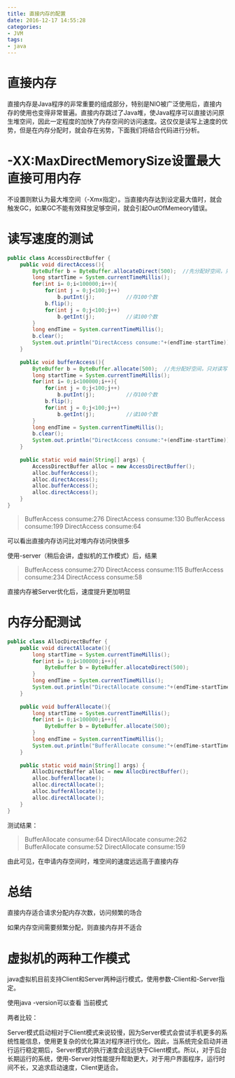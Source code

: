 ```yaml
---
title: 直接内存的配置
date: 2016-12-17 14:55:28
categories:
- JVM
tags:
- java
---
```


# 直接内存

直接内存是Java程序的非常重要的组成部分，特别是NIO被广泛使用后，直接内存的使用也变得非常普遍。直接内存跳过了Java堆，使Java程序可以直接访问原生堆空间，因此一定程度的加快了内存空间的访问速度。这仅仅是读写上速度的优势，但是在内存分配时，就会存在劣势，下面我们将结合代码进行分析。

<!--more-->

# -XX:MaxDirectMemorySize设置最大直接可用内存

不设置则默认为最大堆空间（-Xmx指定）。当直接内存达到设定最大值时，就会触发GC，如果GC不能有效释放足够空间，就会引起OutOfMemeory错误。

# 读写速度的测试

```java
public class AccessDirectBuffer {
	public void directAccess(){
		ByteBuffer b = ByteBuffer.allocateDirect(500);  //先分配好空间，只对读写进行测试
		long startTime = System.currentTimeMillis();
		for(int i= 0;i<100000;i++){
			for(int j = 0;j<100;j++)
				b.putInt(j);          //存100个数
			b.flip();
			for(int j = 0;j<100;j++)
				b.getInt(j);          //读100个数
		}
		long endTime = System.currentTimeMillis();
		b.clear();
		System.out.println("DirectAccess consume:"+(endTime-startTime));
	}
	
	public void bufferAccess(){
		ByteBuffer b = ByteBuffer.allocate(500);  //先分配好空间，只对读写进行测试
		long startTime = System.currentTimeMillis();
		for(int i= 0;i<100000;i++){
			for(int j = 0;j<100;j++)
				b.putInt(j);          //存100个数
			b.flip();
			for(int j = 0;j<100;j++)
				b.getInt(j);          //读100个数
		}
		long endTime = System.currentTimeMillis();
		b.clear();
		System.out.println("DirectAccess consume:"+(endTime-startTime));
	}
	
	public static void main(String[] args) {
		AccessDirectBuffer alloc = new AccessDirectBuffer();
		alloc.bufferAccess();
		alloc.directAccess();
		alloc.bufferAccess();
		alloc.directAccess();
	}
}
```

> BufferAccess consume:276
> DirectAccess consume:130
> BufferAccess consume:199
> DirectAccess consume:64

可以看出直接内存访问比对堆内存访问快很多

使用-server（稍后会讲，虚拟机的工作模式）后，结果

> BufferAccess consume:270
> DirectAccess consume:115
> BufferAccess consume:234
> DirectAccess consume:58

直接内存被Server优化后，速度提升更加明显

# 内存分配测试

```java
public class AllocDirectBuffer {
	public void directAllocate(){
		long startTime = System.currentTimeMillis();
		for(int i= 0;i<100000;i++){
			ByteBuffer b = ByteBuffer.allocateDirect(500);  
		}
		long endTime = System.currentTimeMillis();
		System.out.println("DirectAllocate consume:"+(endTime-startTime));
	}
	
	public void bufferAllocate(){
		long startTime = System.currentTimeMillis();
		for(int i= 0;i<100000;i++){
			ByteBuffer b = ByteBuffer.allocate(500);  
		}
		long endTime = System.currentTimeMillis();
		System.out.println("BufferAllocate consume:"+(endTime-startTime));
	}
	
	public static void main(String[] args) {
		AllocDirectBuffer alloc = new AllocDirectBuffer();
		alloc.bufferAllocate();
		alloc.directAllocate();
		alloc.bufferAllocate();
		alloc.directAllocate();
	}
}
```

测试结果：

>BufferAllocate consume:64
>DirectAllocate consume:262
>BufferAllocate consume:52
>DirectAllocate consume:159

由此可见，在申请内存空间时，堆空间的速度远远高于直接内存

# 总结

直接内存适合请求分配内存次数，访问频繁的场合

如果内存空间需要频繁分配，则直接内存并不适合

# 虚拟机的两种工作模式

java虚拟机目前支持Client和Server两种运行模式，使用参数-Client和-Server指定。

使用java -version可以查看 当前模式

两者比较：

Server模式启动相对于Client模式来说较慢，因为Server模式会尝试手机更多的系统性能信息，使用更复杂的优化算法对程序进行优化。因此，当系统完全启动并进行运行稳定期后，Server模式的执行速度会远远快于Client模式。所以，对于后台长期运行的系统，使用-Server对性能提升帮助更大，对于用户界面程序，运行时间不长，又追求启动速度，Client更适合。